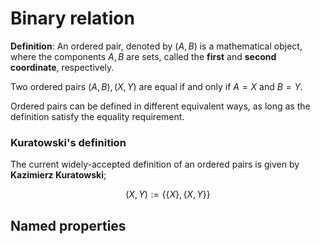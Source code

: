 # Binary relation

**Definition**: An ordered pair, denoted by $(A, B)$ is a mathematical object, where the components $A,B$ are sets, called the **first** and **second coordinate**, respectively. 

Two ordered pairs $(A,B), (X,Y)$ are equal if and only if $A=X$ and $B=Y$.

Ordered pairs can be defined in different equivalent ways, as long as the definition satisfy the equality requirement.

### Kuratowski's definition

The current widely-accepted definition of an ordered pairs is given by **Kazimierz Kuratowski**;

$$(X,Y):=\{\{X\},\{X,Y\}\}$$

## Named properties
